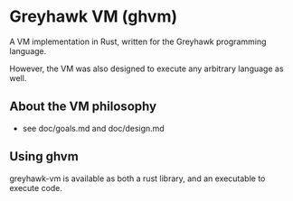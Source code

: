 # Greyhawk VM (ghvm)

A VM implementation in Rust, written for the Greyhawk programming
language.

However, the VM was also designed to execute any arbitrary language as
well.

## About the VM philosophy

* see doc/goals.md and doc/design.md

## Using ghvm

greyhawk-vm is available as both a rust library, and an executable to
execute code.
